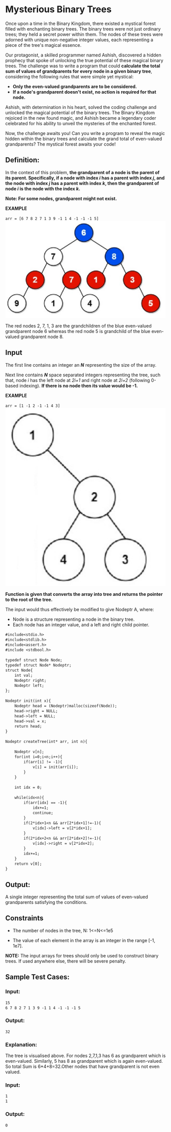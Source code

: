 # Mysterious Binary Trees

Once upon a time in the Binary Kingdom, there existed a mystical forest filled with enchanting binary trees. The binary trees were not just ordinary trees; they held a secret power within them. The nodes of these trees were adorned with unique non-negative integer values, each representing a piece of the tree's magical essence.

Our protagonist, a skilled programmer named Ashish, discovered a hidden prophecy that spoke of unlocking the true potential of these magical binary trees. The challenge was to write a program that could **calculate the total sum of values of grandparents for every node in a given binary tree**, considering the following rules that were simple yet mystical:

* **Only the even-valued grandparents are to be considered.**
* **If a node's grandparent doesn't exist, no action is required for that node.**

Ashish, with determination in his heart, solved the coding challenge and unlocked the magical potential of the binary trees. The Binary Kingdom rejoiced in the new found magic, and Ashish became a legendary coder celebrated for his ability to unveil the mysteries of the enchanted forest.

Now, the challenge awaits you! Can you write a program to reveal the magic hidden within the binary trees and calculate the grand total of even-valued grandparents? The mystical forest awaits your code!

## Definition:
In the context of this problem, **the grandparent of a node is the parent of its parent. Specifically, if a node with index *i* has a parent with index *j*, and the node with index *j* has a parent with index *k*, then the grandparent of node *i* is the node with the index *k*.**

**Note: For some nodes, grandparent might not exist.**

**EXAMPLE**

`arr = [6 7 8 2 7 1 3 9 -1 1 4 -1 -1 -1 5]`
![2.png](2.png)

The red nodes 2, 7, 1, 3 are the grandchildren of the blue even-valued grandparent node 6 whereas the red node 5 is grandchild of the blue even-valued grandparent node 8.

## Input
The first line contains an integer an ***N*** representing the size of the array.

Next line contains ***N*** space separated integers representing the tree, such that, node *i* has the left node at *2i+1* and right node at *2i+2* (following 0-based indexing). **If there is no node then its value would be -1.**

**EXAMPLE**

`arr = [1 -1 2 -1 -1 4 3]`
![1.png](1.png)

**Function is given that converts the array into tree and returns the pointer to the root of the tree.**

The input would thus effectively be modified to give Nodeptr A, where:
* Node is a structure representing a node in the binary tree.
* Each node has an integer value, and a left and right child pointer.

```
#include<stdio.h>
#include<stdlib.h>
#include<assert.h>
#include <stdbool.h>

typedef struct Node Node;
typedef struct Node* Nodeptr;
struct Node{
    int val;
    Nodeptr right;
    Nodeptr left;
};

Nodeptr init(int x){
    Nodeptr head = (Nodeptr)malloc(sizeof(Node));
    head->right = NULL;
    head->left = NULL;
    head->val = x;
    return head;
}

Nodeptr createTree(int* arr, int n){
    
    Nodeptr v[n];
    for(int i=0;i<n;i++){
        if(arr[i] != -1){
            v[i] = init(arr[i]);
        }
    }

    int idx = 0;
    
    while(idx<n){
        if(arr[idx] == -1){
            idx+=1;
            continue;
        }
        if(2*idx+1<n && arr[2*idx+1]!=-1){
            v[idx]->left = v[2*idx+1];
        }
        if(2*idx+2<n && arr[2*idx+2]!=-1){
            v[idx]->right = v[2*idx+2];
        }
        idx+=1;
    }
    return v[0];
}
```

## Output:

A single integer representing the total sum of values of even-valued grandparents satisfying the conditions.


## Constraints
* The number of nodes in the tree, N: 1<=N<=1e5

* The value of each element in the array is an integer in the range [-1, 1e7].

**NOTE:** The input arrays for trees should only be used to construct binary trees. If used anywhere else, there will be severe penalty.

## Sample Test Cases:

### Input:

```
15
6 7 8 2 7 1 3 9 -1 1 4 -1 -1 -1 5
```

### Output:

```
32
```
### Explanation:
The tree is visualised above. For nodes 2,7,1,3  has 6 as grandparent which is even-valued. Similarly, 5 has 8 as grandparent which is again even-valued. So total Sum is 6*4+8=32.Other nodes that have grandparent is not even valued.

### Input:

```
1
1
```

### Output:

```
0
```